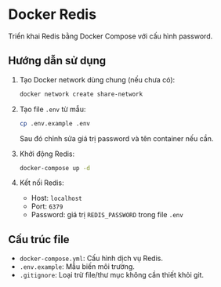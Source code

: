 # Docker Redis

Triển khai Redis bằng Docker Compose với cấu hình password.

## Hướng dẫn sử dụng

1. Tạo Docker network dùng chung (nếu chưa có):

   ```bash
   docker network create share-network
   ```

2. Tạo file `.env` từ mẫu:

   ```bash
   cp .env.example .env
   ```

   Sau đó chỉnh sửa giá trị password và tên container nếu cần.

3. Khởi động Redis:

   ```bash
   docker-compose up -d
   ```

4. Kết nối Redis:
   - Host: `localhost`
   - Port: `6379`
   - Password: giá trị `REDIS_PASSWORD` trong file `.env`

## Cấu trúc file

- `docker-compose.yml`: Cấu hình dịch vụ Redis.
- `.env.example`: Mẫu biến môi trường.
- `.gitignore`: Loại trừ file/thư mục không cần thiết khỏi git.
